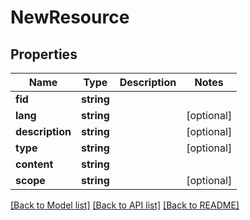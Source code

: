 # NewResource

## Properties
Name | Type | Description | Notes
------------ | ------------- | ------------- | -------------
**fid** | **string** |  | 
**lang** | **string** |  | [optional] 
**description** | **string** |  | [optional] 
**type** | **string** |  | [optional] 
**content** | **string** |  | 
**scope** | **string** |  | [optional] 

[[Back to Model list]](../README.md#documentation-for-models) [[Back to API list]](../README.md#documentation-for-api-endpoints) [[Back to README]](../README.md)


